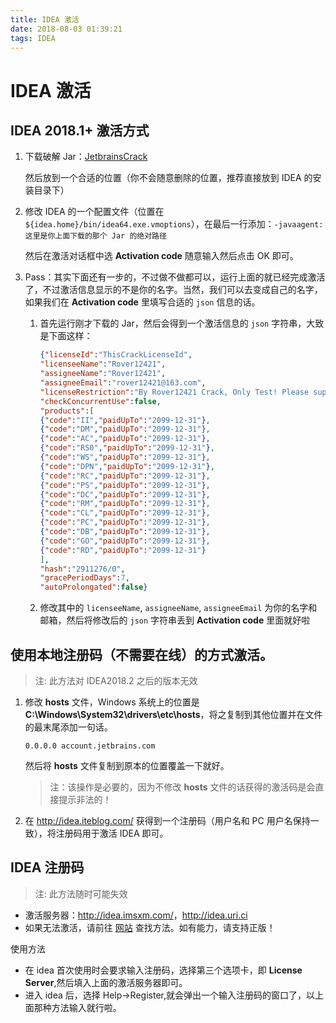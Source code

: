 ```yaml
---
title: IDEA 激活
date: 2018-08-03 01:39:21
tags: IDEA
---
```

# IDEA 激活

## IDEA 2018.1+ 激活方式

1. 下载破解 Jar：[JetbrainsCrack](https://github.com/rxliuli/rxliuli.github.io/blob/bd79a5d88b86ea8dffe86c9fa2b61f96257907fd/_posts/Tool/IDEA/IDEA%20%E6%BF%80%E6%B4%BB/JetbrainsCrack.jar)

    然后放到一个合适的位置（你不会随意删除的位置，推荐直接放到 IDEA 的安装目录下）
2. 修改 IDEA 的一个配置文件（位置在 `${idea.home}/bin/idea64.exe.vmoptions`），在最后一行添加：`-javaagent:这里是你上面下载的那个 Jar 的绝对路径`

    然后在激活对话框中选 **Activation code** 随意输入然后点击 OK 即可。

3. Pass：其实下面还有一步的，不过做不做都可以，运行上面的就已经完成激活了，不过激活信息显示的不是你的名字。当然，我们可以去变成自己的名字，如果我们在 **Activation code** 里填写合适的 `json` 信息的话。
    1. 首先运行刚才下载的 Jar，然后会得到一个激活信息的 `json` 字符串，大致是下面这样：
        ```json
        {"licenseId":"ThisCrackLicenseId",
        "licenseeName":"Rover12421",
        "assigneeName":"Rover12421",
        "assigneeEmail":"rover12421@163.com",
        "licenseRestriction":"By Rover12421 Crack, Only Test! Please support genuine!!!",
        "checkConcurrentUse":false,
        "products":[
        {"code":"II","paidUpTo":"2099-12-31"},
        {"code":"DM","paidUpTo":"2099-12-31"},
        {"code":"AC","paidUpTo":"2099-12-31"},
        {"code":"RS0","paidUpTo":"2099-12-31"},
        {"code":"WS","paidUpTo":"2099-12-31"},
        {"code":"DPN","paidUpTo":"2099-12-31"},
        {"code":"RC","paidUpTo":"2099-12-31"},
        {"code":"PS","paidUpTo":"2099-12-31"},
        {"code":"DC","paidUpTo":"2099-12-31"},
        {"code":"RM","paidUpTo":"2099-12-31"},
        {"code":"CL","paidUpTo":"2099-12-31"},
        {"code":"PC","paidUpTo":"2099-12-31"},
        {"code":"DB","paidUpTo":"2099-12-31"},
        {"code":"GO","paidUpTo":"2099-12-31"},
        {"code":"RD","paidUpTo":"2099-12-31"}
        ],
        "hash":"2911276/0",
        "gracePeriodDays":7,
        "autoProlongated":false}
        ```
    2. 修改其中的 `licenseeName`, `assigneeName`, `assigneeEmail` 为你的名字和邮箱，然后将修改后的 `json` 字符串丢到 **Activation code** 里面就好啦

## 使用本地注册码（不需要在线）的方式激活。

> 注: 此方法对 IDEA2018.2 之后的版本无效

1. 修改 **hosts** 文件，Windows 系统上的位置是 **C:\Windows\System32\drivers\etc\hosts**，将之复制到其他位置并在文件的最末尾添加一句话。  
    ```hosts
    0.0.0.0 account.jetbrains.com
    ```
    然后将 **hosts** 文件复制到原本的位置覆盖一下就好。  
    > 注：该操作是必要的，因为不修改 **hosts** 文件的话获得的激活码是会直接提示非法的！  

2. 在 <http://idea.iteblog.com/> 获得到一个注册码（用户名和 PC 用户名保持一致），将注册码用于激活 IDEA 即可。

## IDEA 注册码

> 注: 此方法随时可能失效
- 激活服务器：<http://idea.imsxm.com/>，<http://idea.uri.ci>
- 如果无法激活，请前往 [网站](http://idea.imsxm.com/) 查找方法。如有能力，请支持正版！

使用方法

- 在 idea 首次使用时会要求输入注册码，选择第三个选项卡，即 __License Server__,然后填入上面的激活服务器即可。
- 进入 idea 后，选择 Help->Register,就会弹出一个输入注册码的窗口了，以上面那种方法输入就行啦。

